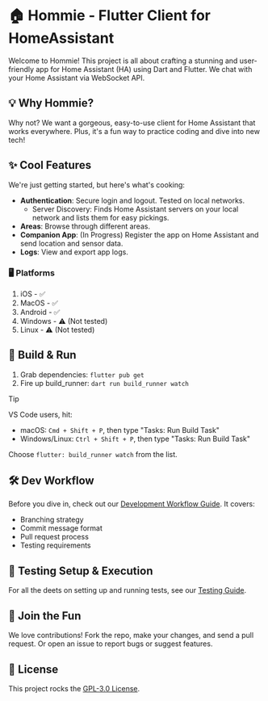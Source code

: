 # 🏠 Hommie - Flutter Client for HomeAssistant
Welcome to Hommie! This project is all about crafting a stunning and user-friendly app for Home Assistant (HA) using Dart and Flutter. We chat with your Home Assistant via WebSocket API.

## 💡 Why Hommie?
Why not? We want a gorgeous, easy-to-use client for Home Assistant that works everywhere. Plus, it's a fun way to practice coding and dive into new tech!

## ✨ Cool Features
We're just getting started, but here's what's cooking:
- **Authentication**: Secure login and logout. Tested on local networks.
  - Server Discovery: Finds Home Assistant servers on your local network and lists them for easy pickings.
- **Areas**: Browse through different areas.
- **Companion App**: (In Progress) Register the app on Home Assistant and send location and sensor data.
- **Logs**: View and export app logs.

### 🖥️ Platforms
1. iOS - ✅
2. MacOS - ✅
3. Android - ✅
4. Windows - ⚠️ (Not tested)
5. Linux - ⚠️ (Not tested)

## 🚀 Build & Run
1. Grab dependencies: `flutter pub get`
2. Fire up build_runner: `dart run build_runner watch`

> [!TIP]
> VS Code users, hit:
> - macOS: `Cmd + Shift + P`, then type "Tasks: Run Build Task"
> - Windows/Linux: `Ctrl + Shift + P`, then type "Tasks: Run Build Task"
>   
> Choose `flutter: build_runner watch` from the list.

## 🛠️ Dev Workflow

Before you dive in, check out our [Development Workflow Guide](docs/development_workflow.md). It covers:
- Branching strategy
- Commit message format
- Pull request process
- Testing requirements

## 🧪 Testing Setup & Execution

For all the deets on setting up and running tests, see our [Testing Guide](docs/testing.md).

## 🤝 Join the Fun
We love contributions! Fork the repo, make your changes, and send a pull request. Or open an issue to report bugs or suggest features.

## 📄 License
This project rocks the [GPL-3.0 License](LICENSE).
